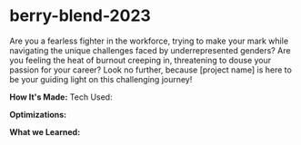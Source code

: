 # berry-blend-2023
Are you a fearless fighter in the workforce, trying to make your mark while navigating the unique challenges faced by underrepresented genders? Are you feeling the heat of burnout creeping in, threatening to douse your passion for your career? Look no further, because [project name] is here to be your guiding light on this challenging journey!

**How It's Made:**
Tech Used:

**Optimizations:**

**What we Learned:**
